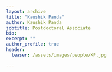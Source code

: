 ```yaml
---
layout: archive
title: "Kaushik Panda"
author: Kaushik Panda
jobtitle: Postdoctoral Associate
bio:
excerpt: ""
author_profile: true
header:
  teaser: /assets/images/people/KP.jpg

---
```

